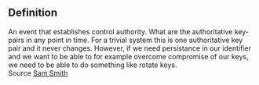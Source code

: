 ## Definition
An event that establishes control authority. What are the authoritative key-pairs in any point in time. For a trivial system this is one authoritative key pair and it never changes. However, if we need persistance in our identifier and we want to be able to for example overcome compromise of our keys, we need to be able to do something like rotate keys.\
Source [Sam Smith](https://github.com/WebOfTrust/ietf-keri/blob/main/draft-ssmith-keri.md#basic-terminology)
